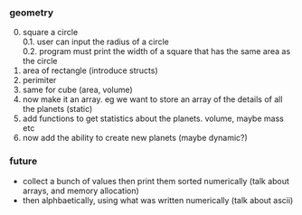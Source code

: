 ### geometry
0. square a circle  
  0.1. user can input the radius of a circle  
  0.2. program must print the width of a square that has the same area as the circle  
1. area of rectangle (introduce structs)
2. perimiter
3. same for cube (area, volume)
4. now make it an array. eg we want to store an array of the details of all the planets (static)
5. add functions to get statistics about the planets. volume, maybe mass etc
6. now add the ability to create new planets (maybe dynamic?)

### future
- collect a bunch of values then print them sorted numerically (talk about arrays, and memory allocation)
- then alphbaetically, using what was written numerically (talk about ascii)
